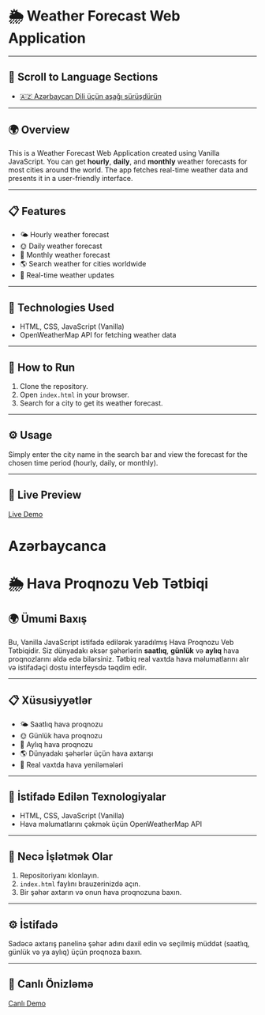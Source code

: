 
# 🌦️ Weather Forecast Web Application

---

## 🔗 Scroll to Language Sections
- [🇦🇿 Azərbaycan Dili üçün aşağı sürüşdürün](#azerbaijani-version)

---

## 🌍 Overview
This is a Weather Forecast Web Application created using Vanilla JavaScript. You can get **hourly**, **daily**, and **monthly** weather forecasts for most cities around the world. The app fetches real-time weather data and presents it in a user-friendly interface. 

---

## 📋 Features
- 🌤️ Hourly weather forecast
- 🌞 Daily weather forecast
- 📅 Monthly weather forecast
- 🌎 Search weather for cities worldwide
- 🔄 Real-time weather updates

---

## 🔧 Technologies Used
- HTML, CSS, JavaScript (Vanilla)
- OpenWeatherMap API for fetching weather data

---

## 🚀 How to Run
1. Clone the repository.
2. Open `index.html` in your browser.
3. Search for a city to get its weather forecast.

---

## ⚙️ Usage
Simply enter the city name in the search bar and view the forecast for the chosen time period (hourly, daily, or monthly).

---

## 🔄 Live Preview
[Live Demo](https://sedi98.github.io/WeatherForecastGlobal/)



# Azərbaycanca

# 🌦️ Hava Proqnozu Veb Tətbiqi

## 🌍 Ümumi Baxış
Bu, Vanilla JavaScript istifadə edilərək yaradılmış Hava Proqnozu Veb Tətbiqidir. Siz dünyadakı əksər şəhərlərin **saatlıq**, **günlük** və **aylıq** hava proqnozlarını əldə edə bilərsiniz. Tətbiq real vaxtda hava məlumatlarını alır və istifadəçi dostu interfeysdə təqdim edir.

---

## 📋 Xüsusiyyətlər
- 🌤️ Saatlıq hava proqnozu
- 🌞 Günlük hava proqnozu
- 📅 Aylıq hava proqnozu
- 🌎 Dünyadakı şəhərlər üçün hava axtarışı
- 🔄 Real vaxtda hava yeniləmələri

---

## 🔧 İstifadə Edilən Texnologiyalar
- HTML, CSS, JavaScript (Vanilla)
- Hava məlumatlarını çəkmək üçün OpenWeatherMap API

---

## 🚀 Necə İşlətmək Olar
1. Repositoriyanı klonlayın.
2. `index.html` faylını brauzerinizdə açın.
3. Bir şəhər axtarın və onun hava proqnozuna baxın.

---

## ⚙️ İstifadə
Sadəcə axtarış panelinə şəhər adını daxil edin və seçilmiş müddət (saatlıq, günlük və ya aylıq) üçün proqnoza baxın.

---

## 🔄 Canlı Önizləmə
[Canlı Demo](https://sedi98.github.io/WeatherForecastGlobal/)
